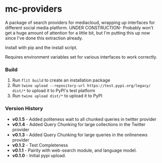 # mc-providers

A package of search providers for mediacloud, wrapping up interfaces for different social media platform.
UNDER CONSTRUCTION- Probably won't get a huge amount of attention for a little bit, but I'm putting this up now since I've done this extraction already.


Install with pip and the install script. 

Requires environment variables set for various interfaces to work correctly.


### Build


1. Run `flit build` to create an installation package
2. Run `twine upload --repository-url https://test.pypi.org/legacy/ dist/*` to upload it to PyPI's test platform
3. Run `twine upload dist/*` to upload it to PyPI



### Version History
* __v0.1.5__ - Added politeness wait to all chunked queries in twitter provider
* __v0.1.4__ - Added Query Chunking for large collections in the Twitter provider
* __v0.1.3__ - Added Query Chunking for large queries in the onlinenews provider
* __v0.1.2__ - Test Completeness
* __v0.1.1__ - Pairity with web-search module, and language model.
* __v0.1.0__ - Initial pypi upload. 